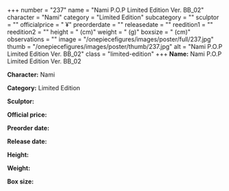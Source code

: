 +++
number = "237"
name = "Nami P.O.P Limited Edition Ver. BB_02"
character = "Nami"
category = "Limited Edition"
subcategory = ""
sculptor = ""
officialprice = " ¥"
preorderdate = ""
releasedate = ""
reedition1 = ""
reedition2 = ""
height = " (cm)"
weight = " (g)"
boxsize = " (cm)"
observations = ""
image = "/onepiecefigures/images/poster/full/237.jpg"
thumb = "/onepiecefigures/images/poster/thumb/237.jpg"
alt = "Nami P.O.P Limited Edition Ver. BB_02"
class = "limited-edition"
+++
**Name:** Nami P.O.P Limited Edition Ver. BB_02

**Character:** Nami

**Category:** Limited Edition 

**Sculptor:** 

**Official price:** 

**Preorder date:** 

**Release date:** 

**Height:** 

**Weight:** 

**Box size:** 
